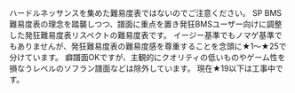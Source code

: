 ハードルネッサンスを集めた難易度表ではないのでご注意ください。
SP BMS難易度表の理念を踏襲しつつ、譜面に重点を置き発狂BMSユーザー向けに調整した発狂難易度表リスペクトの難易度表です。
イージー基準でもノマゲ基準でもありませんが、発狂難易度表の難易度感を尊重することを念頭に★1～★25で分けています。
癖譜面OKですが、主観的にクオリティの低いものやゲーム性を損なうレベルのソフラン譜面などは除外しています。
現在★19以下は工事中です。